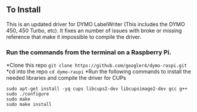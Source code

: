 ## To Install
This is an updated driver for DYMO LabelWriter (This includes the DYMO 450, 450 Turbo, etc). It fixes an number of issues with broke or missing reference that make it impossible to compile the driver.


### Run the commands from the terminal on a Raspberry Pi.

*Clone this repo `git clone https://github.com/googler4/dymo-raspi.git`
*cd into the repo `cd dymo-raspi`
*Run the following commands to install the needed libraries and compile the driver for CUPs
```
sudo apt-get install -yq cups libcups2-dev libcupsimage2-dev gcc g++
sudo ./configure
sudo make
sudo make install
```
